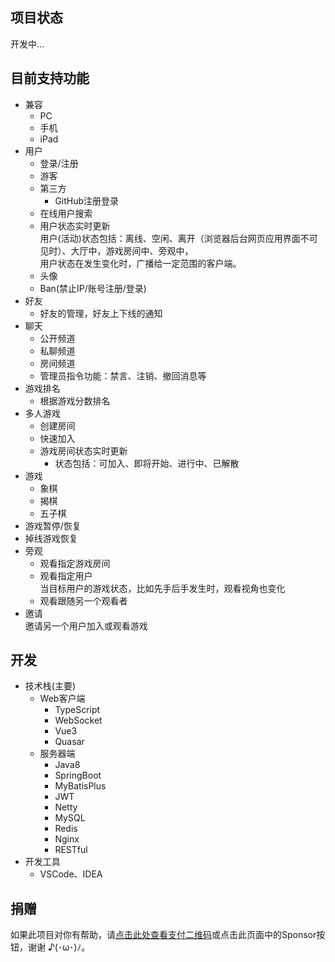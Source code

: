 ## 项目状态
 开发中...

## 目前支持功能
* 兼容
  - PC
  - 手机
  - iPad
* 用户
  - 登录/注册
  - 游客
  - 第三方
    + GitHub注册登录 
  - 在线用户搜索
  - 用户状态实时更新  
    用户(活动)状态包括：离线、空闲、离开（浏览器后台网页应用界面不可见时）、大厅中，游戏房间中、旁观中，  
    用户状态在发生变化时，广播给一定范围的客户端。
  - 头像
  - Ban(禁止IP/账号注册/登录)
* 好友
  - 好友的管理，好友上下线的通知
* 聊天
  - 公开频道
  - 私聊频道
  - 房间频道
  - 管理员指令功能：禁言、注销、撤回消息等
* 游戏排名
  - 根据游戏分数排名
* 多人游戏
  - 创建房间
  - 快速加入
  - 游戏房间状态实时更新
    + 状态包括：可加入、即将开始、进行中、已解散
* 游戏
  - 象棋
  - 揭棋
  - 五子棋
* 游戏暂停/恢复
* 掉线游戏恢复
* 旁观
  - 观看指定游戏房间
  - 观看指定用户  
    当目标用户的游戏状态，比如先手后手发生时，观看视角也变化
  - 观看跟随另一个观看者
* 邀请  
  邀请另一个用户加入或观看游戏

## 开发
* 技术栈(主要)
  - Web客户端
    + TypeScript
    + WebSocket
    + Vue3
    + Quasar
  - 服务器端
    + Java8
    + SpringBoot
    + MyBatisPlus
    + JWT
    + Netty
    + MySQL
    + Redis
    + Nginx
    + RESTful
* 开发工具
  - VSCode、IDEA


## 捐赠
如果此项目对你有帮助，请[点击此处查看支付二维码](https://github.com/hulang1024/sponsorship)或点击此页面中的Sponsor按钮，谢谢 ♪(･ω･)ﾉ。

